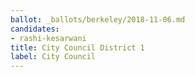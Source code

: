 ```yaml
---
ballot: _ballots/berkeley/2018-11-06.md
candidates:
- rashi-kesarwani
title: City Council District 1
label: City Council
---
```

